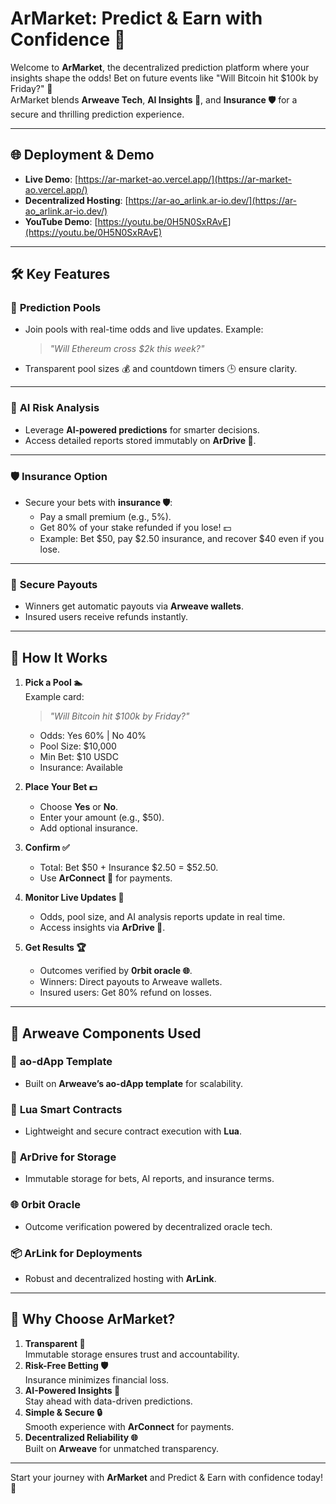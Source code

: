 # ArMarket: Predict & Earn with Confidence 🤝  

Welcome to **ArMarket**, the decentralized prediction platform where your insights shape the odds! Bet on future events like "Will Bitcoin hit $100k by Friday?" 🎉  
ArMarket blends **Arweave Tech**, **AI Insights 🤖**, and **Insurance 🛡️** for a secure and thrilling prediction experience.

---

## 🌐 **Deployment & Demo**  

- **Live Demo**: [https://ar-market-ao.vercel.app/](https://ar-market-ao.vercel.app/)  
- **Decentralized Hosting**: [https://ar-ao_arlink.ar-io.dev/](https://ar-ao_arlink.ar-io.dev/)
- **YouTube Demo**: [https://youtu.be/0H5N0SxRAvE](https://youtu.be/0H5N0SxRAvE)

---

## 🛠️ **Key Features**  

### 🔮 **Prediction Pools**  
- Join pools with real-time odds and live updates. Example:
  > *"Will Ethereum cross $2k this week?"*
- Transparent pool sizes 💰 and countdown timers 🕒 ensure clarity.

---

### 🤖 **AI Risk Analysis**  
- Leverage **AI-powered predictions** for smarter decisions.
- Access detailed reports stored immutably on **ArDrive 📂**.

---

### 🛡️ **Insurance Option**  
- Secure your bets with **insurance 🛡️**:  
  - Pay a small premium (e.g., 5%).  
  - Get 80% of your stake refunded if you lose! 💵  
  - Example: Bet $50, pay $2.50 insurance, and recover $40 even if you lose.  

---

### 💸 **Secure Payouts**  
- Winners get automatic payouts via **Arweave wallets**.
- Insured users receive refunds instantly.

---

## 📖 **How It Works**  

1. **Pick a Pool 🏊**  
   Example card:  
   > *"Will Bitcoin hit $100k by Friday?"*  
   - Odds: Yes 60% | No 40%  
   - Pool Size: $10,000  
   - Min Bet: $10 USDC  
   - Insurance: Available  

2. **Place Your Bet 💵**  
   - Choose **Yes** or **No**.  
   - Enter your amount (e.g., $50).  
   - Add optional insurance.  

3. **Confirm ✅**  
   - Total: Bet $50 + Insurance $2.50 = $52.50.  
   - Use **ArConnect 🔗** for payments.  

4. **Monitor Live Updates 🔄**  
   - Odds, pool size, and AI analysis reports update in real time.  
   - Access insights via **ArDrive 📂**.  

5. **Get Results 🏆**  
   - Outcomes verified by **0rbit oracle 🌐**.  
   - Winners: Direct payouts to Arweave wallets.  
   - Insured users: Get 80% refund on losses.

---

## 🧩 **Arweave Components Used**  

### 🔗 **ao-dApp Template**  
- Built on **Arweave’s ao-dApp template** for scalability.  

### 📝 **Lua Smart Contracts**  
- Lightweight and secure contract execution with **Lua**.  

### 📂 **ArDrive for Storage**  
- Immutable storage for bets, AI reports, and insurance terms.  

### 🌐 **0rbit Oracle**  
- Outcome verification powered by decentralized oracle tech.  

### 📦 **ArLink for Deployments**  
- Robust and decentralized hosting with **ArLink**.

---

## 🌟 **Why Choose ArMarket?**  

1. **Transparent 🎯**  
   Immutable storage ensures trust and accountability.  
2. **Risk-Free Betting 🛡️**  
   Insurance minimizes financial loss.  
3. **AI-Powered Insights 🤖**  
   Stay ahead with data-driven predictions.  
4. **Simple & Secure 🔒**  
   Smooth experience with **ArConnect** for payments.  
5. **Decentralized Reliability 🌐**  
   Built on **Arweave** for unmatched transparency.  

---


Start your journey with **ArMarket** and Predict & Earn with confidence today! 🚀
